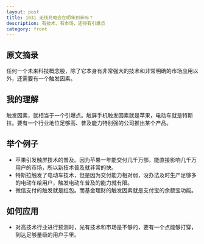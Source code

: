 ```yaml
---
layout: post
title: 1031 无线充电会在明年到来吗？
description: 有技术、有市场，还得有引爆点
category: front
---
```


## 原文摘录
任何一个未来科技概念股，除了它本身有非常强大的技术和非常明确的市场应用以外，还需要有一个触发因素。

## 我的理解
触发因素，就相当于一个引爆点。触屏手机触发因素就是苹果，电动车就是特斯拉。要有一个行业地位足够高、普及能力特别强的公司推出某个产品。

## 举个例子
- 苹果引发触屏技术的普及。因为苹果一年能交付几千万部，能直接影响几千万用户的市场，所以新技术普及就非常的快。
- 特斯拉触发了电动车技术，但是因为交付能力相对弱，没办法及时生产足够多的电动车给用户，触发电动车普及的能力就有限。
- 微信支付的触发就是红包。而基金理财的触发因素就是支付宝的余额宝功能。

## 如何应用
- 对高技术行业进行预测时，光有技术和市场是不够的，要有一个点能够打穿，到达足够量级的用户手里。

